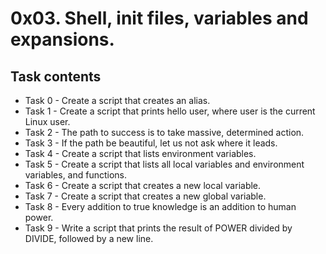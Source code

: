 # 0x03. Shell, init files, variables and expansions.
## Task contents
* Task 0 - Create a script that creates an alias.
* Task 1 - Create a script that prints hello user, where user is the current Linux user.
* Task 2 - The path to success is to take massive, determined action.
* Task 3 - If the path be beautiful, let us not ask where it leads.
* Task 4 - Create a script that lists environment variables.
* Task 5 - Create a script that lists all local variables and environment variables, and functions.
* Task 6 - Create a script that creates a new local variable.
* Task 7 - Create a script that creates a new global variable.
* Task 8 - Every addition to true knowledge is an addition to human power.
* Task 9 - Write a script that prints the result of POWER divided by DIVIDE, followed by a new line.